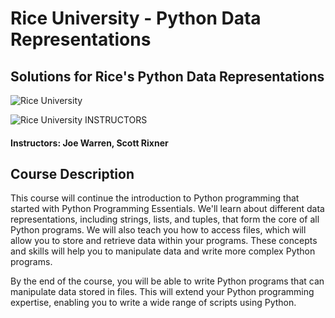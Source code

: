 # Rice University - Python Data Representations
## Solutions for Rice's Python Data Representations
![Rice University](https://i.imgur.com/NCMY7DR.png)

![Rice University](https://i.imgur.com/mvKjQxs.png) INSTRUCTORS
#### Instructors: Joe Warren, Scott Rixner

## Course Description

This course will continue the introduction to Python programming that started with Python Programming Essentials.  We'll learn about different data representations, including strings, lists, and tuples, that form the core of all Python programs.  We will also teach you how to access files, which will allow you to store and retrieve data within your programs. These concepts and skills will help you to manipulate data and write more complex Python programs.

By the end of the course, you will be able to write Python programs that can manipulate data stored in files.  This will extend your Python programming expertise, enabling you to write a wide range of scripts using Python.
